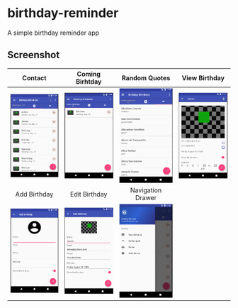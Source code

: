 # birthday-reminder

A simple birthday reminder app

## Screenshot
Contact            |  Coming Birhtday       |  Random Quotes  | View Birthday            |
:-------------------------:|:-------------------------:|:-------------------------:|:-------------------------:
![contact](screenshot/contact.PNG) | ![comingBirthday](screenshot/coming.PNG) | ![quote](screenshot/quote.PNG) | ![viewBithday](screenshot/view.PNG)
  Add Birthday      |  Edit Birthday |  Navigation Drawer          |
 ![addBirthday](screenshot/add.PNG) | ![editBirthday](screenshot/edit.PNG)  | ![nav](screenshot/nav.PNG)
